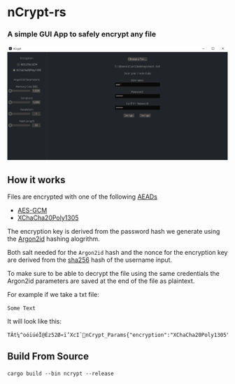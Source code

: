 # nCrypt-rs

### A simple GUI App to safely encrypt any file


![Screenshot](src/img/app.png)


## How it works

Files are encrypted with one of the following [AEADs](https://github.com/RustCrypto/AEADs)

- [AES-GCM](https://github.com/RustCrypto/AEADs/tree/master/aes-gcm)
- [XChaCha20Poly1305](https://github.com/RustCrypto/AEADs/tree/master/chacha20poly1305)

The encryption key is derived from the password hash we generate using the [Argon2id](https://github.com/RustCrypto/password-hashes/blob/master/argon2) hashing alogrithm.

Both salt needed for the `Argon2id` hash and the nonce for the encryption key are derived from the [sha256](https://github.com/RustCrypto/hashes/blob/master/sha2) hash of the username input.

To make sure to be able to decrypt the file using the same credentials the Argon2id parameters are saved at the end of the file as plaintext.

For example if we take a txt file:
```
Some Text
```

It will look like this:
```
TÂt¼^oóïúéÏ@Éz52Ø«ï’XcI`nCrypt_Params{"encryption":"XChaCha20Poly1305","file_name":"test.txt","hash_length":64,"m_cost":3600,"p_cost":5,"t_cost":4300}
```

## Build From Source
```
cargo build --bin ncrypt --release
```